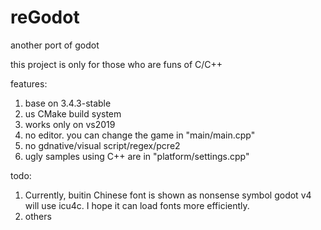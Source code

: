 # reGodot
another port of godot

this project is only for those who are funs of C/C++

features:
1. base on 3.4.3-stable
2. us CMake build system
3. works only on vs2019
4. no editor.  you can change the game in  "main/main.cpp"
5. no gdnative/visual script/regex/pcre2
6. ugly samples using C++ are in "platform/settings.cpp"

todo:
1. Currently, buitin Chinese font is shown as nonsense symbol
   godot v4 will use icu4c.  I hope it can load fonts more efficiently.
3. others

